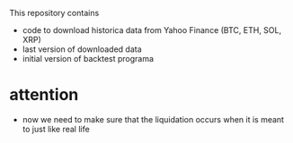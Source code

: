 This repository contains

  * code to download historica data from Yahoo Finance (BTC, ETH, SOL, XRP)
  * last version of downloaded data
  * initial version of backtest programa

  # attention

  * now we need to make sure that the liquidation occurs when it is meant to
    just like real life
